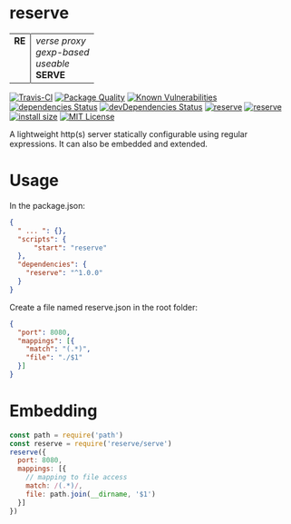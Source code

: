 # reserve

<table border="0" cellpadding="2" cellspacing="0">
    <tr>
        <td valign="top" style="border-right: 2px solid gray;">
          <strong>RE</strong>
        </td>
        <td>
          <i>verse proxy</i><br />
          <i>gexp-based</i><br />
          <i>useable</i><br />
          <strong>SERVE</strong>
        </td>
    </tr>
</table>

[![Travis-CI](https://travis-ci.org/ArnaudBuchholz/reserve.svg?branch=master)](https://travis-ci.org/ArnaudBuchholz/reserve#)
[![Package Quality](https://npm.packagequality.com/shield/reserve.svg)](https://packagequality.com/#?package=reserve)
[![Known Vulnerabilities](https://snyk.io/test/github/ArnaudBuchholz/reserve/badge.svg?targetFile=package.json)](https://snyk.io/test/github/ArnaudBuchholz/reserve?targetFile=package.json)
[![dependencies Status](https://david-dm.org/ArnaudBuchholz/reserve/status.svg)](https://david-dm.org/ArnaudBuchholz/reserve)
[![devDependencies Status](https://david-dm.org/ArnaudBuchholz/reserve/dev-status.svg)](https://david-dm.org/ArnaudBuchholz/reserve?type=dev)
[![reserve](https://badge.fury.io/js/reserve.svg)](https://www.npmjs.org/package/reserve)
[![reserve](http://img.shields.io/npm/dm/reserve.svg)](https://www.npmjs.org/package/reserve)
[![install size](https://packagephobia.now.sh/badge?p=reserve)](https://packagephobia.now.sh/result?p=reserve)
[![MIT License](https://img.shields.io/badge/License-MIT-yellow.svg)](https://opensource.org/licenses/MIT)

A lightweight http(s) server statically configurable using regular expressions. It can also be embedded and extended.

# Usage

In the package.json:
```json
{
  " ... ": {},
  "scripts": {
      "start": "reserve"
  },
  "dependencies": {
    "reserve": "^1.0.0"
  }
}
```

Create a file named reserve.json in the root folder:
```json
{
  "port": 8080,
  "mappings": [{
    "match": "(.*)",
    "file": "./$1"
  }]
}
```

# Embedding

```javascript
const path = require('path')
const reserve = require('reserve/serve')
reserve({
  port: 8080,
  mappings: [{
    // mapping to file access
    match: /(.*)/,
    file: path.join(__dirname, '$1')
  }]
})
```
